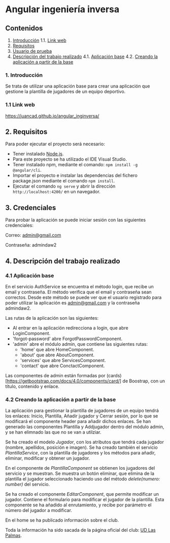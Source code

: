 # Angular ingeniería inversa

## Contenidos 
1. [Introducción](#intro)
  1.1. [Link web](#link-web)
2. [Requisitos](#requisitos)
3. [Usuario de prueba](#user-prueba)
4. [Descripción del trabajo realizado](#descripcion)
  4.1. [Aplicación base](#base)
  4.2. [Creando la aplicación a partir de la base](#creando)
  
### 1. Introducción <a name="intro"/>
Se trata de utilizar una aplicación base para crear una aplicación que gestione la plantilla de jugadores de un equipo deportivo.

### 1.1 Link web <a name="link-web"/>
https://juancad.github.io/angular_inginversa/

## 2. Requisitos<a name="requisitos"/>
Para poder ejecutar el proyecto será necesario:
- Tener instalado [Node.js](https://nodejs.org/es/download/).
- Para este proyecto se ha utilizado el IDE Visual Studio.
- Tener instalado npm, mediante el comando: `npm install -g @angular/cli`.
- Importar el proyecto e instalar las dependencias del fichero package.json mediante el comando `npm install`.
- Ejecutar el comando `ng serve` y abrir la dirección `http://localhost:4200/` en un navegador.

## 3. Credenciales<a name="user-prueba"/>
Para probar la aplicación se puede iniciar sesión con las siguientes credenciales:

Correo: admin@gmail.com

Contraseña: admindaw2

## 4. Descripción del trabajo realizado<a name="descripcion"/>

### 4.1 Aplicación base <a name="base"/>
En el servicio AuthService se encuentra el método login, que recibe un email y contraseña. El método verifica que el email y contraseña sean correctos. Desde este método se puede ver que el usuario registrado para poder utilizar la aplicación es admin@gmail.com y la contraseña admindaw2.

Las rutas de la aplicación son las siguientes:
- Al entrar en la aplicación redirecciona a login, que abre LoginComponent.
- 'forgot-password' abre ForgotPasswordComponent.
- 'admin' abre el módulo admin, que contiene las siguientes rutas:
    - 'home' que abre HomeComponent.
    - 'about' que abre AboutComponent.
    - 'services' que abre ServicesComponent.
    - 'contact' que abre ConctactComponent.

Las componentes de admin están formadas por (cards)[https://getbootstrap.com/docs/4.0/components/card/] de Boostrap, con un título, contenido y enlace.

### 4.2 Creando la aplicación a partir de la base <a name="creando"/>
La aplicación para gestionar la plantilla de jugadores de un equipo tendrá los enlaces: Inicio, Plantilla, Añadir jugador y Cerrar sesión, por lo que se modificará el componente header para añadir dichos enlaces. Se han generado las componentes Plantilla y Addjugador dentro del módulo admin, y se han elimnado las que no se van a utilziar.

Se ha creado el modelo *Jugador*, con los atributos que tendrá cada jugador (nombre, apellidos, posición e imagen). Se ha creado también el servicio *PlantillaService*, con la plantilla de jugadores y los métodos para añadir, eliminar, modificar y obtener un jugador.

En el componente de *PlantillaComponent* se obtienen los jugadores del servicio y se muestran. Se muestra un botón eliminar, que elimina de la plantilla el jugador seleccionado haciendo uso del método *delete(numero: number)* del servicio.

Se ha creado el componente *EditarComponent*, que permite modificar un jugador. Contiene el formulario para modificar el jugador de la plantilla. Esta componente se ha añadido al enrutamiento, y recibe por parámetro el número del jugador a modificar.

En el home se ha publicado información sobre el club.

Toda la información ha sido sacada de la página oficial del club: [UD Las Palmas](https://www.udlaspalmas.es/).
